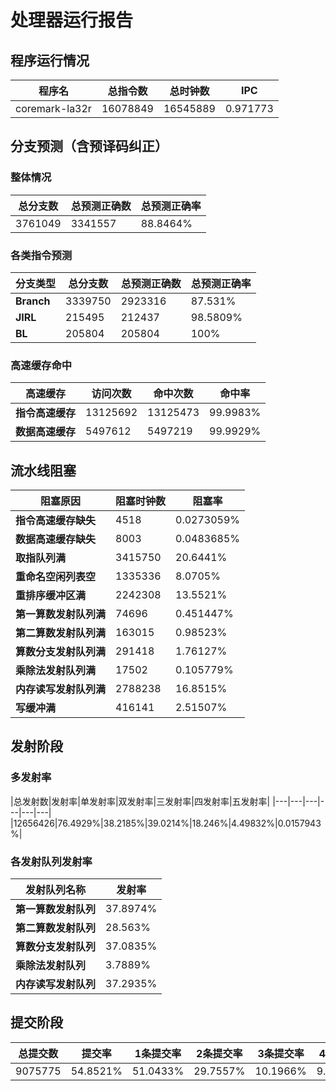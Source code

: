 # 处理器运行报告
## 程序运行情况
|程序名|总指令数|总时钟数|IPC|
|---|---|---|---|
|coremark-la32r|16078849|16545889|0.971773|

## 分支预测（含预译码纠正）
### 整体情况
|总分支数|总预测正确数|总预测正确率|
|---|---|---|
|3761049|3341557|88.8464%|

### 各类指令预测
|分支类型|总分支数|总预测正确数|总预测正确率|
|---|---|---|---|
|**Branch**| 3339750 | 2923316 | 87.531%|
|**JIRL**| 215495 | 212437 | 98.5809%|
|**BL**| 205804 | 205804 | 100%|

### 高速缓存命中
|高速缓存|访问次数|命中次数|命中率|
|---|---|---|---|
|**指令高速缓存**| 13125692 | 13125473 | 99.9983%|
|**数据高速缓存**| 5497612 | 5497219 | 99.9929%|
## 流水线阻塞
|阻塞原因|阻塞时钟数|阻塞率|
|---|---|---|
|**指令高速缓存缺失**| 4518 | 0.0273059%|
|**数据高速缓存缺失**| 8003 | 0.0483685%|
|**取指队列满**| 3415750 | 20.6441%|
|**重命名空闲列表空**|1335336 | 8.0705%|
|**重排序缓冲区满**|2242308 | 13.5521%|
|**第一算数发射队列满**|74696 | 0.451447%|
|**第二算数发射队列满**|163015 | 0.98523%|
|**算数分支发射队列满**|291418 | 1.76127%|
|**乘除法发射队列满**|17502 | 0.105779%|
|**内存读写发射队列满**|2788238 | 16.8515%|
|**写缓冲满**|416141 | 2.51507%|

## 发射阶段
### 多发射率
|总发射数|发射率|单发射率|双发射率|三发射率|四发射率|五发射率|
|---|---|---|---|---|---|
|12656426|76.4929%|38.2185%|39.0214%|18.246%|4.49832%|0.0157943%|

### 各发射队列发射率
|发射队列名称|发射率|
|---|---|
|**第一算数发射队列**|37.8974%|
|**第二算数发射队列**|28.563%|
|**算数分支发射队列**|37.0835%|
|**乘除法发射队列**|3.7889%|
|**内存读写发射队列**|37.2935%|

## 提交阶段
|总提交数|提交率|1条提交率|2条提交率|3条提交率|4条提交率|
|---|---|---|---|---|---|
|9075775|54.8521%|51.0433%|29.7557%|10.1966%|9.00447%|
